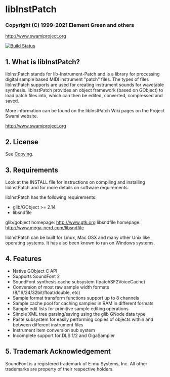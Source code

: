 #	libInstPatch
###	Copyright (C) 1999-2021 Element Green and others
http://www.swamiproject.org

[![Build Status](https://dev.azure.com/tommbrt/tommbrt/_apis/build/status/swami.libinstpatch?branchName=master)](https://dev.azure.com/tommbrt/tommbrt/_build/latest?definitionId=1&branchName=master)

## 1. What is libInstPatch?

libInstPatch stands for lib-Instrument-Patch and is a library for processing digital sample based MIDI instrument "patch" files.
The types of files libInstPatch supports are used for creating instrument sounds for wavetable synthesis. libInstPatch provides
an object framework (based on GObject) to load patch files into, which can then be edited, converted, compressed and saved.

More information can be found on the libInstPatch Wiki pages on the Project Swami website.

http://www.swamiproject.org


## 2. License

See [Copying](https://github.com/swami/libinstpatch/blob/master/COPYING).

## 3. Requirements

Look at the INSTALL file for instructions on compiling and installing
libInstPatch and for more details on software requirements.

libInstPatch has the following requirements:
- glib/GObject >= 2.14
- libsndfile

glib/gobject homepage: http://www.gtk.org
libsndfile homepage: http://www.mega-nerd.com/libsndfile

libInstPatch can be built for Linux, Mac OSX and many other Unix like
operating systems.  It has also been known to run on Windows systems.


## 4. Features

* Native GObject C API
* Supports SoundFont 2
* SoundFont synthesis cache subsystem (IpatchSF2VoiceCache)
* Conversion of most raw sample width formats (8/16/24/32bit/float/double, etc)
* Sample format transform functions support up to 8 channels
* Sample cache pool for caching samples in RAM in different formats
* Sample edit lists for primitive sample editing operations
* Simple XML tree parsing/saving using the glib GNode data type
* Paste subsystem for easily performing copies of objects within and
  between different instrument files
* Instrument item conversion sub system
* Incomplete support for DLS 1/2 and GigaSampler


## 5. Trademark Acknowledgement
SoundFont is a registered trademark of E-mu Systems, Inc.
All other trademarks are property of their respective holders.
